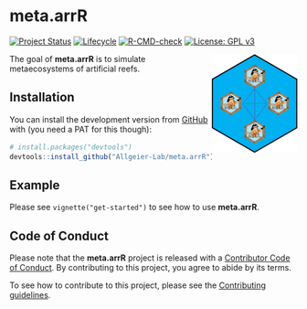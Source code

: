 
<!-- README.md is generated from README.Rmd. Please edit that file -->

# meta.arrR

<!-- badges: start -->

[![Project
Status](https://www.repostatus.org/badges/latest/active.svg)](https://www.repostatus.org/#active)
[![Lifecycle](https://lifecycle.r-lib.org/articles/figures/lifecycle-experimental.svg)](https://lifecycle.r-lib.org/articles/stages.html)
[![R-CMD-check](https://github.com/Allgeier-Lab/meta.arrR/actions/workflows/R-CMD-check.yaml/badge.svg)](https://github.com/Allgeier-Lab/meta.arrR/actions/workflows/R-CMD-check.yaml)
[![License: GPL
v3](https://img.shields.io/badge/License-GPLv3-blue.svg)](https://www.gnu.org/licenses/gpl-3.0)

<!-- badges: end -->

<img src="man/figures/logo.png" align="right" width="150" />

The goal of **meta.arrR** is to simulate metaecosystems of artificial
reefs.

## Installation

You can install the development version from
[GitHub](https://github.com/) with (you need a PAT for this though):

``` r
# install.packages("devtools")
devtools::install_github("Allgeier-Lab/meta.arrR")
```

## Example

Please see `vignette("get-started")` to see how to use **meta.arrR**.

## Code of Conduct

Please note that the **meta.arrR** project is released with a
[Contributor Code of Conduct](CODE_OF_CONDUCT.md). By contributing to
this project, you agree to abide by its terms.

To see how to contribute to this project, please see the [Contributing
guidelines](CONTRIBUTING.md).
